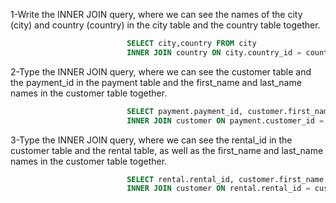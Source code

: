 1-Write the INNER JOIN query, where we can see the names of the city (city) and country (country) in the city table and the country table together. 
```sql
                          SELECT city,country FROM city 
                          INNER JOIN country ON city.country_id = country.country_id ;
```

2-Type the INNER JOIN query, where we can see the customer table and the payment_id in the payment table and the first_name and last_name names in the customer table together.
```sql
                          SELECT payment.payment_id, customer.first_name, customer.last_name FROM payment
                          INNER JOIN customer ON payment.customer_id = customer.customer_id ; 
```
3-Type the INNER JOIN query, where we can see the rental_id in the customer table and the rental table, as well as the first_name and last_name names in the customer table together.
```sql
                          SELECT rental.rental_id, customer.first_name, customer.last_name FROM rental
                          INNER JOIN customer ON rental.rental_id = customer.customer_id;
```
